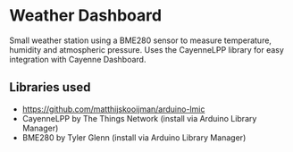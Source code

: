 # Weather Dashboard

Small weather station using a BME280 sensor to measure temperature, humidity and atmospheric pressure. Uses the CayenneLPP library for easy integration with Cayenne Dashboard.

## Libraries used
* https://github.com/matthijskooijman/arduino-lmic
* CayenneLPP by The Things Network (install via Arduino Library Manager)
* BME280 by Tyler Glenn (install via Arduino Library Manager)
